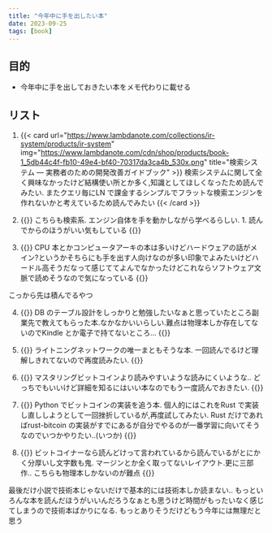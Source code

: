 ```yaml
---
title: "今年中に手を出したい本"
date: 2023-09-25
tags: [book]
---
```


## 目的

- 今年中に手を出しておきたい本をメモ代わりに載せる

## リスト

1. {{< card url="https://www.lambdanote.com/collections/ir-system/products/ir-system" img="https://www.lambdanote.com/cdn/shop/products/book-1_5db44c4f-fb10-49e4-bf40-70317da3ca4b_530x.png" title="検索システム ― 実務者のための開発改善ガイドブック" >}}
   検索システムに関して全く興味なかったけど結構使い所とか多く,知識としてほしくなったため読んでみたい. またクエリ毎にLN で課金するシンプルでフラットな検索エンジンを作れないかと考えているため読んでみたい
   {{< /card >}}

2. {{<card url="https://www.amazon.co.jp/dp/B00NUZ32MU/?coliid=I30NC6M46RY93A&colid=3TUQQS7SAZHPR&psc=0&ref_=list_c_wl_lv_ov_lig_dp_it" img="https://m.media-amazon.com/images/I/71K8AyAJbiL._SL1500_.jpg" title="検索エンジン自作入門～手を動かしながら見渡す検索の舞台裏" >}}
   こちらも検索系. エンジン自体を手を動かしながら学べるらしい. 1. 読んでからのほうがいい気もしている
   {{</card>}}

3. {{<card url="https://www.lambdanote.com/collections/cpu/products/cpu" img="https://www.lambdanote.com/cdn/shop/products/blog-cover_530x.png?v=1674602946" title="プログラマーのためのCPU入門 ― CPUは如何にしてソフトウェアを高速に実行するか" >}}
   CPU 本とかコンピュータアーキの本は多いけどハードウェアの話がメイン?というかそちらにも手を出す人向けなのが多い印象でよみたいけどハードル高そうだなって感じててよんでなかったけどこれならソフトウェア文脈で読めそうなので気になっている
   {{</card>}}

こっから先は積んでるやつ

4. {{<card url="https://www.amazon.co.jp/gp/product/4798110663/ref=ppx_yo_dt_b_asin_image_o00_s00?ie=UTF8&psc=1" img="https://m.media-amazon.com/images/I/71W9vZMHn+L._SL1500_.jpg" title="楽々ERDレッスン ">}}
   DB のテーブル設計をしっかりと勉強したいなぁと思っていたところ副業先で教えてもらった本.なかなかいいらしい.難点は物理本しか存在してないのでKindle とか電子で持てないところ...
   {{</card>}}

5. {{<card url="https://www.oreilly.co.jp/books/9784814400140/" img="https://www.oreilly.co.jp/books/images/picture_large978-4-8144-0014-0.jpeg" title="マスタリング・ライトニングネットワーク">}}
   ライトニングネットワークの唯一まともそうな本. 一回読んでるけど理解しきれてないので再度読みたい.
   {{</card>}}

6. {{<card url="https://www.oreilly.co.jp/books/9784873119083/" img="https://www.oreilly.co.jp/books/images/picture_large978-4-87311-908-3.jpeg" title="詳解 ビットコイン">}}
   マスタリングビットコインより読みやすいような読みにくいような.. どっちでもいいけど詳細を知るにはいい本なのでもう一度読んでおきたい.
   {{</card>}}

7. {{<card url="https://www.oreilly.co.jp/books/9784873119021/" img="https://www.oreilly.co.jp/books/images/picture_large978-4-87311-902-1.jpeg" title="プログラミング･ビットコイン">}}
   Python でビットコインの実装を追う本. 個人的にはこれをRust で実装し直ししようとして一回挫折しているが,再度試してみたい. Rust だけであればrust-bitcoin の実装がすでにあるが自分でやるのが一番学習に向いてそうなのでいつかやりたい..(いつか)
   {{</card>}}

8. {{<card url="https://www.amazon.co.jp/%E8%82%A9%E3%82%92%E3%81%99%E3%81%8F%E3%82%81%E3%82%8B%E3%82%A2%E3%83%88%E3%83%A9%E3%82%B9-%E7%AC%AC%E4%B8%80%E9%83%A8-%E3%82%A2%E3%82%A4%E3%83%B3%E3%83%BB%E3%83%A9%E3%83%B3%E3%83%89/dp/4908222010/ref=sr_1_1?crid=9A0BDGUBNWFJ&keywords=%E8%82%A9%E3%82%92%E3%81%99%E3%81%8F%E3%82%81%E3%82%8B%E3%82%A2%E3%83%88%E3%83%A9%E3%82%B9&qid=1695650136&s=books&sprefix=%E3%81%8B%E3%81%9F%E3%82%92%2Cstripbooks%2C153&sr=1-1" img="https://m.media-amazon.com/images/I/61PDwjDV0WL._SL1257_.jpg" title="肩をすくめるアトラス">}}
   ビットコイナーなら読んどけって言われているから読んでいるがとにかく分厚いし文字数も鬼. マージンとか全く取ってないレイアウト.更に三部作.. こちらも物理本しかないのが難点
   {{</card>}}

最後だけ小説で技術本じゃないだけで基本的には技術本しか読まない.. もっといろんな本を読んだほうがいいんだろうなぁとも思うけど時間がもったいなく感じてしまうので技術本ばかりになる. もっとありそうだけどもう今年には無理だと思う

